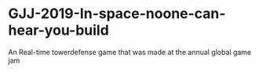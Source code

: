 # GJJ-2019-In-space-noone-can-hear-you-build
An Real-time towerdefense game that was made at the annual global game jam
